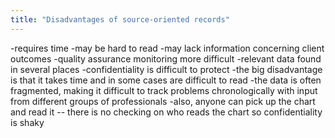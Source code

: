 ```yaml
---
title: "Disadvantages of source-oriented records"
---
```

-requires time 
-may be hard to read
-may lack information concerning client outcomes
-quality assurance monitoring more difficult
-relevant data found in several places
-confidentiality is difficult to protect
-the big disadvantage is that it takes time and in some cases are difficult to read
-the data is often fragmented, making it difficult to track problems chronologically with input from different groups of professionals
-also, anyone can pick up the chart and read it -- there is no checking on who reads the chart so confidentiality is shaky

